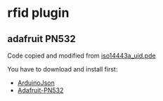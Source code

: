 # rfid plugin

## adafruit PN532

Code copied and modified from [iso14443a_uid.pde](https://github.com/adafruit/Adafruit-PN532/blob/master/examples/iso14443a_uid/iso14443a_uid.pde)

You have to download and install first:

* [ArduinoJson](https://github.com/bblanchon/ArduinoJson)
* [Adafruit-PN532](https://github.com/adafruit/Adafruit-PN532)